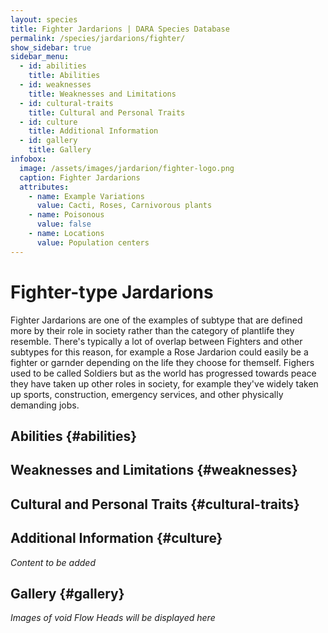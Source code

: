 ```yaml
---
layout: species
title: Fighter Jardarions | DARA Species Database
permalink: /species/jardarions/fighter/
show_sidebar: true
sidebar_menu:
  - id: abilities
    title: Abilities
  - id: weaknesses
    title: Weaknesses and Limitations
  - id: cultural-traits
    title: Cultural and Personal Traits
  - id: culture
    title: Additional Information
  - id: gallery
    title: Gallery
infobox:
  image: /assets/images/jardarion/fighter-logo.png
  caption: Fighter Jardarions
  attributes:
    - name: Example Variations
      value: Cacti, Roses, Carnivorous plants
    - name: Poisonous
      value: false
    - name: Locations
      value: Population centers
---
```


# Fighter-type Jardarions

Fighter Jardarions are one of the examples of subtype that are defined more by their role in society rather than the category of plantlife they resemble. There's typically a lot of overlap between Fighters and other subtypes for this reason, for example a Rose Jardarion could easily be a fighter or garnder depending on the life they choose for themself. Fighers used to be called Soldiers but as the world has progressed towards peace they have taken up other roles in society, for example they've widely taken up sports, construction, emergency services, and other physically demanding jobs.

## Abilities {#abilities}

## Weaknesses and Limitations {#weaknesses}

## Cultural and Personal Traits {#cultural-traits}

## Additional Information {#culture}

*Content to be added*

## Gallery {#gallery}

*Images of void Flow Heads will be displayed here*
